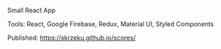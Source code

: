 Small React App

Tools: React, Google Firebase, Redux, Material UI, Styled Components

Published:
https://skrzeku.github.io/scores/
